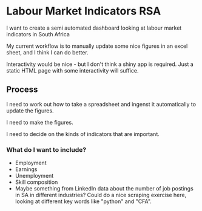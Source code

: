 # Labour Market Indicators RSA

I want to create a semi automated dashboard looking at labour market indicators in South Africa

My current workflow is to manually update some nice figures in an excel sheet, and I think I can do better.

Interactivity would be nice - but I don't think a shiny app is required. Just a static HTML page with some interactivity will suffice. 

## Process

I need to work out how to take a spreadsheet and ingenst it automatically to update the figures.

I need to make the figures.

I need to decide on the kinds of indicators that are important.

### What do I want to include?

- Employment
- Earnings
- Unemployment
- Skill composition
- Maybe something from LinkedIn data about the number of job postings in SA in different industries? Could do a nice scraping exercise here, looking at different key words like "python" and "CFA".
